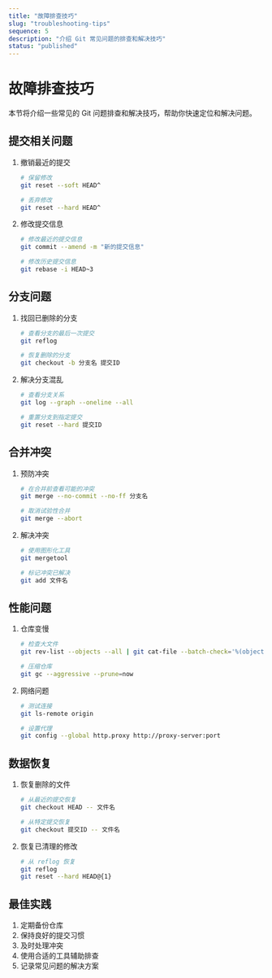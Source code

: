 ```yaml
---
title: "故障排查技巧"
slug: "troubleshooting-tips"
sequence: 5
description: "介绍 Git 常见问题的排查和解决技巧"
status: "published"
---
```


# 故障排查技巧

本节将介绍一些常见的 Git 问题排查和解决技巧，帮助你快速定位和解决问题。

## 提交相关问题

1. 撤销最近的提交
   ```bash
   # 保留修改
   git reset --soft HEAD^
   
   # 丢弃修改
   git reset --hard HEAD^
   ```

2. 修改提交信息
   ```bash
   # 修改最近的提交信息
   git commit --amend -m "新的提交信息"
   
   # 修改历史提交信息
   git rebase -i HEAD~3
   ```

## 分支问题

1. 找回已删除的分支
   ```bash
   # 查看分支的最后一次提交
   git reflog
   
   # 恢复删除的分支
   git checkout -b 分支名 提交ID
   ```

2. 解决分支混乱
   ```bash
   # 查看分支关系
   git log --graph --oneline --all
   
   # 重置分支到指定提交
   git reset --hard 提交ID
   ```

## 合并冲突

1. 预防冲突
   ```bash
   # 在合并前查看可能的冲突
   git merge --no-commit --no-ff 分支名
   
   # 取消试验性合并
   git merge --abort
   ```

2. 解决冲突
   ```bash
   # 使用图形化工具
   git mergetool
   
   # 标记冲突已解决
   git add 文件名
   ```

## 性能问题

1. 仓库变慢
   ```bash
   # 检查大文件
   git rev-list --objects --all | git cat-file --batch-check='%(objecttype) %(objectname) %(objectsize) %(rest)' | sort -nr -k3
   
   # 压缩仓库
   git gc --aggressive --prune=now
   ```

2. 网络问题
   ```bash
   # 测试连接
   git ls-remote origin
   
   # 设置代理
   git config --global http.proxy http://proxy-server:port
   ```

## 数据恢复

1. 恢复删除的文件
   ```bash
   # 从最近的提交恢复
   git checkout HEAD -- 文件名
   
   # 从特定提交恢复
   git checkout 提交ID -- 文件名
   ```

2. 恢复已清理的修改
   ```bash
   # 从 reflog 恢复
   git reflog
   git reset --hard HEAD@{1}
   ```

## 最佳实践

1. 定期备份仓库
2. 保持良好的提交习惯
3. 及时处理冲突
4. 使用合适的工具辅助排查
5. 记录常见问题的解决方案